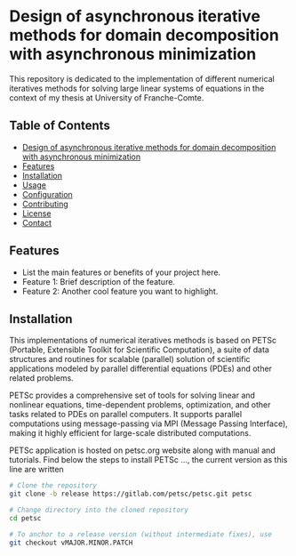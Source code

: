 # Design of asynchronous iterative methods for domain decomposition with asynchronous minimization

This repository is dedicated to the implementation of different numerical iteratives methods for solving large linear systems of equations in the context of my thesis at University of Franche-Comte.


## Table of Contents

- [Design of asynchronous iterative methods for domain decomposition with asynchronous minimization](#project-name)
- [Features](#features)
- [Installation](#installation)
- [Usage](#usage)
- [Configuration](#configuration)
- [Contributing](#contributing)
- [License](#license)
- [Contact](#contact)

## Features

- List the main features or benefits of your project here.
- Feature 1: Brief description of the feature.
- Feature 2: Another cool feature you want to highlight.

## Installation

This implementations of numerical iteratives methods is based on PETSc (Portable, Extensible Toolkit for Scientific Computation), a suite of data structures and routines for scalable (parallel) solution of scientific applications modeled by parallel differential equations (PDEs) and other related problems.

PETSc provides a comprehensive set of tools for solving linear and nonlinear equations, time-dependent problems, optimization, and other tasks related to PDEs on parallel computers. It supports parallel computations using message-passing via MPI (Message Passing Interface), making it highly efficient for large-scale distributed computations.

PETSc application is hosted on petsc.org website along with manual and tutorials. Find below the steps to install PETSc ..., the current version as this line are written

```bash
# Clone the repository
git clone -b release https://gitlab.com/petsc/petsc.git petsc

# Change directory into the cloned repository
cd petsc

# To anchor to a release version (without intermediate fixes), use
git checkout vMAJOR.MINOR.PATCH



